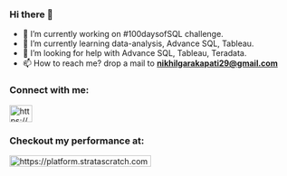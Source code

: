 ### Hi there 👋


- 🔭 I’m currently working on #100daysofSQL challenge.
- 🌱 I’m currently learning data-analysis, Advance SQL, Tableau.
- 🤔 I’m looking for help with Advance SQL, Tableau, Teradata.
- 📫 How to reach me? drop a mail to **nikhilgarakapati29@gmail.com**

<h3 align="left">Connect with me:</h3>
<p align="left">
<a href="https://www.linkedin.com/in/nikhil-garakapati/" target="blank"><img align="center" src="https://raw.githubusercontent.com/rahuldkjain/github-profile-readme-generator/master/src/images/icons/Social/linked-in-alt.svg" alt="https://www.linkedin.com/in/nikhil-garakapati/" height="30" width="40" /></a>
 <h3 align="left">Checkout my performance at:</h3>
<p align="left">
<a href="https://platform.stratascratch.com/user/nikhil-garakapati"><img src="https://iili.io/5Kzs72.png" alt="https://platform.stratascratch.com/user/nikhil-garakapati" border="0" height="20" width="250" /></a>
</p>
